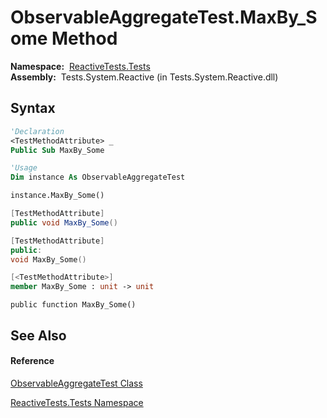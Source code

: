 # ObservableAggregateTest.MaxBy\_Some Method

**Namespace:**  [ReactiveTests.Tests](ReactiveTests.Tests\ReactiveTests.Tests.md)  
**Assembly:**  Tests.System.Reactive (in Tests.System.Reactive.dll)

## Syntax

```vb
'Declaration
<TestMethodAttribute> _
Public Sub MaxBy_Some
```

```vb
'Usage
Dim instance As ObservableAggregateTest

instance.MaxBy_Some()
```

```csharp
[TestMethodAttribute]
public void MaxBy_Some()
```

```c++
[TestMethodAttribute]
public:
void MaxBy_Some()
```

```fsharp
[<TestMethodAttribute>]
member MaxBy_Some : unit -> unit 
```

```jscript
public function MaxBy_Some()
```

## See Also

#### Reference

[ObservableAggregateTest Class](ObservableAggregateTest\ObservableAggregateTest.md)

[ReactiveTests.Tests Namespace](ReactiveTests.Tests\ReactiveTests.Tests.md)




